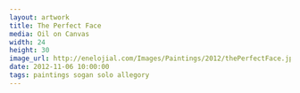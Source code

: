 ```yaml
---
layout: artwork
title: The Perfect Face
media: Oil on Canvas
width: 24
height: 30
image_url: http://enelojial.com/Images/Paintings/2012/thePerfectFace.jpg
date: 2012-11-06 10:00:00
tags: paintings sogan solo allegory
---
```

